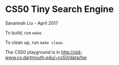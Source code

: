 # CS50 Tiny Search Engine

Savannah Liu - April 2017

To build, run `make`.

To clean up, run `make clean`.

The CS50 playground is in
http://old-www.cs.dartmouth.edu/~cs50/data/tse
```

